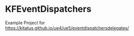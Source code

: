 # KFEventDispatchers
Example Project for https://kitatus.github.io/ue4/ue5/eventdispatchersdelegates/
